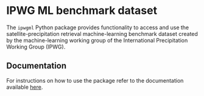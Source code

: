 # IPWG ML benchmark dataset

The ``ipwgml`` Python package provides functionality to access and use the satellite-precipitation retrieval
machine-learning benchmark dataset created by the machine-learning working group of the 
International Precipitation Working Group (IPWG).

## Documentation

For instructions on how to use the package refer to the documentation available [here](https://ipwgml.readthedocs.io/en/latest/intro.html).
